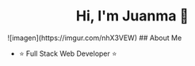 <div align="center">
<h1 align="center">Hi, I'm Juanma 👋</h1>
</div>
<div> 
  ![imagen](https://imgur.com/nhX3VEW)
## About Me
</div>  

- ⭐ Full Stack Web Developer ⭐ 

<br>

